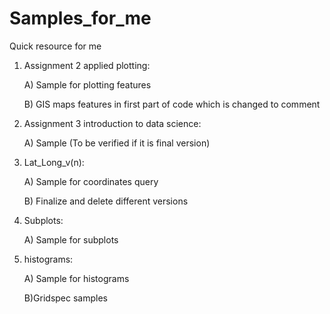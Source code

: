 # Samples_for_me
Quick resource for me

1) Assignment 2 applied plotting: 

    A) Sample for plotting features 
    
    B) GIS maps features in first part of code which is changed to comment

2) Assignment 3 introduction to data science:

    A) Sample (To be verified if it is final version)

3) Lat_Long_v(n):

    A) Sample for coordinates query
    
    B) Finalize and delete different versions
    
4) Subplots:
    
    A) Sample for subplots
    
5) histograms:

    A) Sample for histograms
    
    B)Gridspec samples

